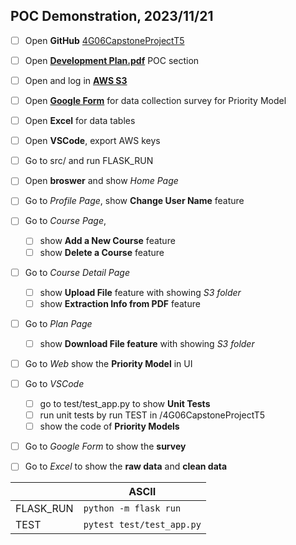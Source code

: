 
## POC Demonstration, 2023/11/21

- [ ] Open **GitHub** [4G06CapstoneProjectT5](https://github.com/wangq131/4G06CapstoneProjectT5)
- [ ] Open [**Development Plan.pdf**](https://github.com/wangq131/4G06CapstoneProjectT5/blob/8b8720a02977ee2e667ee005d51ba1400bcda0fe/docs/DevelopmentPlan/DevelopmentPlan.pdf) POC section
- [ ] Open and log in [**AWS S3**](https://signin.aws.amazon.com/signin?redirect_uri=https%3A%2F%2Fconsole.aws.amazon.com%2Fconsole%2Fhome%3FhashArgs%3D%2523%26isauthcode%3Dtrue%26state%3DhashArgsFromTB_us-east-2_7c4ca4baf5f534ed&client_id=arn%3Aaws%3Asignin%3A%3A%3Aconsole%2Fcanvas&forceMobileApp=0&code_challenge=reetFdbbrfD4lGtKQNOEgSNeD8T26udR8vs7dsaKzrc&code_challenge_method=SHA-256)
- [ ] Open [**Google Form**](https://docs.google.com/forms/d/e/1FAIpQLSfhOtVjatRRG_lQ9CZGe9XF_SdITx0NZ-0U0Q0bzj6Fau-GZg/viewform?usp=sf_link) for data collection survey for Priority Model
- [ ] Open **Excel** for data tables
- [ ] Open **VSCode**, export AWS keys
- [ ] Go to src/ and run FLASK_RUN
- [ ] Open **broswer** and show *Home Page*
- [ ] Go to *Profile Page*, show **Change User Name** feature
- [ ] Go to *Course Page*, 
	- [ ] show **Add a New Course** feature
	- [ ] show **Delete a Course** feature
- [ ] Go to *Course Detail Page*
	- [ ] show **Upload File** feature with showing *S3 folder*
	- [ ] show **Extraction Info from PDF** feature
- [ ] Go to *Plan Page*
	- [ ] show **Download File feature** with showing *S3 folder*
- [ ] Go to *Web* show the **Priority Model** in UI
- [ ] Go to *VSCode*
	- [ ] go to test/test_app.py to show **Unit Tests**
	- [ ] run unit tests by run TEST in /4G06CapstoneProjectT5
	- [ ] show the code of **Priority Models**
- [ ] Go to *Google Form* to show the **survey**
- [ ] Go to *Excel* to show the **raw data** and **clean data**


|                |ASCII                          |
|----------------|-------------------------------|
|FLASK_RUN|`python -m flask run`|
|TEST|`pytest test/test_app.py`|
